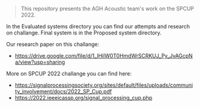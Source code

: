 >This repository presents the AGH Acoustic team's work on the SPCUP 2022.

In the Evaluated systems directory you can find our attempts and research on challange. Final system is in the Proposed system directory.

Our research paper on this challange:
- https://drive.google.com/file/d/1_lHilW0T0HmdWrSCRKUJ_Py_JvAGcpNa/view?usp=sharing

More on SPCUP 2022 challange you can find here: 
- https://signalprocessingsociety.org/sites/default/files/uploads/community_involvement/docs/2022_SP_Cup.pdf
- https://2022.ieeeicassp.org/signal_processing_cup.php
